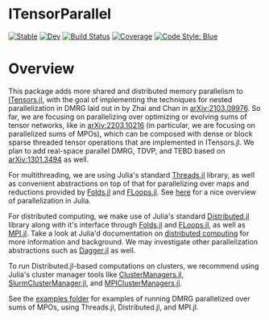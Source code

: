 # ITensorParallel

[![Stable](https://img.shields.io/badge/docs-stable-blue.svg)](https://mtfishman.github.io/ITensorParallel.jl/stable)
[![Dev](https://img.shields.io/badge/docs-dev-blue.svg)](https://mtfishman.github.io/ITensorParallel.jl/dev)
[![Build Status](https://github.com/mtfishman/ITensorParallel.jl/actions/workflows/CI.yml/badge.svg?branch=main)](https://github.com/mtfishman/ITensorParallel.jl/actions/workflows/CI.yml?query=branch%3Amain)
[![Coverage](https://codecov.io/gh/mtfishman/ITensorParallel.jl/branch/main/graph/badge.svg)](https://codecov.io/gh/mtfishman/ITensorParallel.jl)
[![Code Style: Blue](https://img.shields.io/badge/code%20style-blue-4495d1.svg)](https://github.com/invenia/BlueStyle)

# Overview

This package adds more shared and distributed memory parallelism to [ITensors.jl](https://github.com/ITensor/ITensors.jl), with the goal of implementing the techniques for nested parallelization in DMRG laid out in by Zhai and Chan in [arXiv:2103.09976](https://arxiv.org/abs/2103.09976). So far, we are focusing on parallelizing over optimizing or evolving sums of tensor networks, like in [arXiv:2203.10216](https://arxiv.org/abs/2203.10216) (in particular, we are focusing on parallelized sums of MPOs), which can be composed with dense or block sparse threaded tensor operations that are implemented in ITensors.jl. We plan to add real-space parallel DMRG, TDVP, and TEBD based on [arXiv:1301.3494](https://arxiv.org/abs/1301.3494) as well.

For multithreading, we are using Julia's standard [Threads.jl](https://docs.julialang.org/en/v1/manual/multi-threading/) library, as well as convenient abstractions on top of that for parallelizing over maps and reductions provided by [Folds.jl](https://github.com/juliafolds/folds.jl) and [FLoops.jl](https://github.com/JuliaFolds/FLoops.jl). See [here](https://juliafolds.github.io/data-parallelism/tutorials/quick-introduction/) for a nice overview of parallelization in Julia.

For distributed computing, we make use of Julia's standard [Distributed.jl](https://docs.julialang.org/en/v1/manual/distributed-computing/) library along with it's interface through [Folds.jl](https://github.com/juliafolds/folds.jl) and [FLoops.jl](https://github.com/JuliaFolds/FLoops.jl), as well as [MPI.jl](https://juliaparallel.github.io/MPI.jl/latest/). Take a look at Julia'd documentation on [distributed computing](https://docs.julialang.org/en/v1/manual/distributed-computing/) for more information and background. We may investigate other parallelization abstractions such as [Dagger.jl](https://github.com/JuliaParallel/Dagger.jl) as well.

To run Distributed.jl-based computations on clusters, we recommend using Julia's cluster manager tools like [ClusterManagers.jl](https://github.com/JuliaParallel/ClusterManagers.jl), [SlurmClusterManager.jl](https://github.com/kleinhenz/SlurmClusterManager.jl), and [MPIClusterManagers.jl](https://github.com/JuliaParallel/MPIClusterManagers.jl).

See the [examples folder](https://github.com/ITensor/ITensorParallel.jl/tree/main/examples) for examples of running DMRG parallelized over sums of MPOs, using Threads.jl, Distributed.jl, and MPI.jl.
